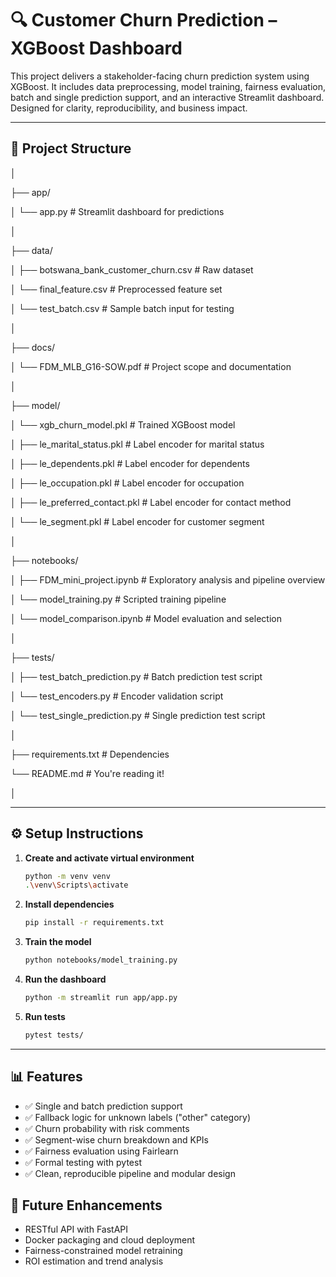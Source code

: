 # 🔍 Customer Churn Prediction – XGBoost Dashboard 

This project delivers a stakeholder-facing churn prediction system using XGBoost. It includes data preprocessing, model training, fairness evaluation, batch and single prediction support, and an interactive Streamlit dashboard. Designed for clarity, reproducibility, and business impact.

---

## 📁 Project Structure

│

├── app/

│       └── app.py              # Streamlit dashboard for predictions

│

├── data/

│     ├── botswana_bank_customer_churn.csv    # Raw dataset

│     └── final_feature.csv         # Preprocessed feature set

│     └── test_batch.csv         # Sample batch input for testing

│

├── docs/

│   └── FDM_MLB_G16-SOW.pdf     # Project scope and documentation

│

├── model/

│   └── xgb_churn_model.pkl             # Trained XGBoost model

│   ├── le_marital_status.pkl          # Label encoder for marital status

│   ├── le_dependents.pkl              # Label encoder for dependents

│   ├── le_occupation.pkl              # Label encoder for occupation

│   ├── le_preferred_contact.pkl       # Label encoder for contact method

│   └── le_segment.pkl                 # Label encoder for customer segment

│

├── notebooks/

│   ├── FDM_mini_project.ipynb   # Exploratory analysis and pipeline overview

│   └── model_training.py       # Scripted training pipeline

│   └── model_comparison.ipynb     # Model evaluation and selection

│

├── tests/

│   ├── test_batch_prediction.py       # Batch prediction test script

│   └── test_encoders.py               # Encoder validation script

│   └── test_single_prediction.py     # Single prediction test script

│

├── requirements.txt           # Dependencies

└── README.md                     # You're reading it!

│

---

## ⚙️ Setup Instructions

1. **Create and activate virtual environment**
   ```bash
   python -m venv venv
   .\venv\Scripts\activate
   
2. **Install dependencies**
   ```bash
   pip install -r requirements.txt

3. **Train the model**
   ```bash
   python notebooks/model_training.py
   
4. **Run the dashboard**
   ```bash
   python -m streamlit run app/app.py

5. **Run tests**
   ```bash
   pytest tests/

---

## 📊 Features
- ✅ Single and batch prediction support
- ✅ Fallback logic for unknown labels ("other" category)
- ✅ Churn probability with risk comments
- ✅ Segment-wise churn breakdown and KPIs
- ✅ Fairness evaluation using Fairlearn
- ✅ Formal testing with pytest
- ✅ Clean, reproducible pipeline and modular design

## 🚀 Future Enhancements
- RESTful API with FastAPI
- Docker packaging and cloud deployment
- Fairness-constrained model retraining
- ROI estimation and trend analysis

